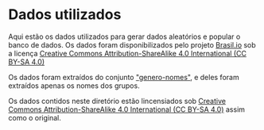 # Dados utilizados

Aqui estão os dados utilizados para gerar dados aleatórios e popular o banco de dados.
Os dados foram disponibilizados pelo projeto [Brasil.io](https://brasil.io/) sob a licença [Creative Commons Attribution-ShareAlike 4.0 International (CC BY-SA 4.0)](https://creativecommons.org/licenses/by-sa/4.0/)

Os dados foram extraídos do conjunto ["genero-nomes"](https://brasil.io/dataset/genero-nomes/files/), e deles foram extraídos apenas os nomes dos grupos.

Os dados contidos neste diretório estão lincensiados sob [Creative Commons Attribution-ShareAlike 4.0 International (CC BY-SA 4.0)](https://creativecommons.org/licenses/by-sa/4.0/) assim como o original.